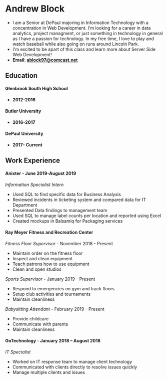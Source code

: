# Andrew Block 
 * I am a Senior at DePaul majoring in Information Technology with a concentration in Web Development. I'm looking for a career in data analytics, project managment, or just something in technology in general as I have a passion for technology. In my free time, I love to play and watch baseball while also going on runs around Lincoln Park.
 * I'm excited to be apart of this class and learn more about Server Side Web Development!
 * **Email: ablock97@comcast.net**

## Education

#### Glenbrook South High School
  * **2012-2016**

#### Butler University
  * **2016-2017**

#### DePaul University
  * **2017- Current**



## Work Experience 
 
#### Anixter - June 2019-August 2019
_Information Specialist Intern_
  * Used SQL to find specific data for Business Analysis
  * Reviewed incidents in ticketing system and compared data for IT Department 
  * Presented Data findings to management team
  * Used SQL to manage label counts per location and reported using Excel 
  * Created mockups in Balsamiq for Packaging services


#### Ray Meyer Fitness and Recreation Center
_Fitness Floor Supervisor_ -  November 2018 - Present
  * Maintain order on the fitness floor
  * Inspect and clean equipment
  * Teach patrons how to use equipment
  * Clean and open studios
  
_Sports Supervisor_ - January 2019 - Present
  * Respond to emergencies on gym and track floors
  *	Setup club activities and tournaments
  * Maintain cleanliness
  
_Babysitting Attendant_ - February 2019 - Present
  * Provide childcare 
  * Communicate with parents 
  * Maintain cleanliness


#### GoTechnology - January 2018 – August 2018
_IT Specialist_
  -	Worked on IT response team to manage client technology
  - Communicated with clients directly to resolve issues quickly
  - Manage multiple clients and issues
  
  





  


